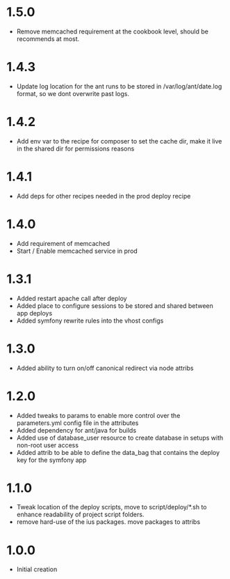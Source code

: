 1.5.0
=====

- Remove memcached requirement at the cookbook level, should be recommends at most.

1.4.3
=====

- Update log location for the ant runs to be stored in /var/log/ant/date.log format, so we dont overwrite past logs.

1.4.2
=====

- Add env var to the recipe for composer to set the cache dir, make it live in the shared dir for permissions reasons

1.4.1
=====

- Add deps for other recipes needed in the prod deploy recipe

1.4.0
=====

- Add requirement of memcached
- Start / Enable memcached service in prod

1.3.1
=====

- Added restart apache call after deploy
- Added place to configure sessions to be stored and shared between app deploys
- Added symfony rewrite rules into the vhost configs

1.3.0
=====

- Added ability to turn on/off canonical redirect via node attribs

1.2.0
=====

- Added tweaks to params to enable more control over the parameters.yml config file in the attributes
- Added dependency for ant/java for builds
- Added use of database_user resource to create database in setups with non-root user access
- Added attrib to be able to define the data_bag that contains the deploy key for the symfony app

1.1.0
=====

- Tweak location of the deploy scripts, move to script/deploy/*.sh to enhance readability of project script folders.
- remove hard-use of the ius packages. move packages to attribs

1.0.0
=====

- Initial creation
